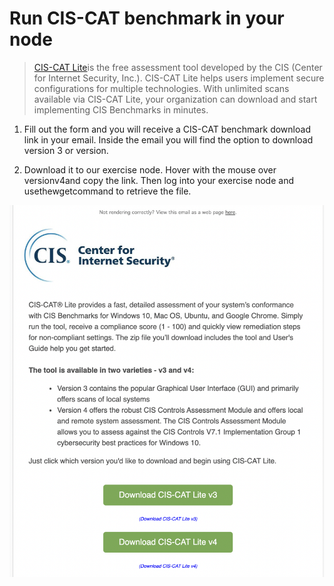 # Run CIS-CAT benchmark in your node


> [CIS-CAT Lite](https://learn.cisecurity.org/cis-cat-lite)is the free assessment tool developed by the CIS (Center for Internet Security, Inc.). CIS-CAT Lite helps users implement secure configurations for multiple technologies. With unlimited scans available via CIS-CAT Lite, your organization can download and start implementing CIS Benchmarks in minutes.

1. Fill out the form and you will receive a CIS-CAT benchmark download link in your email. Inside the email you will find the option to download version 3 or version.

2. Download it to our exercise node. Hover with the mouse over versionv4and copy the link. Then log into your exercise node and usethewgetcommand to retrieve the file.

![cis download](img/cis_download.png)

